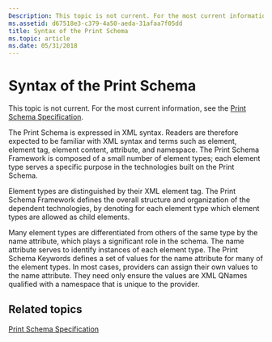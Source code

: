 ```yaml
---
Description: This topic is not current. For the most current information, see the Print Schema Specification.
ms.assetid: d67518e3-c379-4a50-aeda-31afaa7f05dd
title: Syntax of the Print Schema
ms.topic: article
ms.date: 05/31/2018
---
```


# Syntax of the Print Schema

This topic is not current. For the most current information, see the [Print Schema Specification](https://go.microsoft.com/?linkid=7141496).

The Print Schema is expressed in XML syntax. Readers are therefore expected to be familiar with XML syntax and terms such as element, element tag, element content, attribute, and namespace. The Print Schema Framework is composed of a small number of element types; each element type serves a specific purpose in the technologies built on the Print Schema.

Element types are distinguished by their XML element tag. The Print Schema Framework defines the overall structure and organization of the dependent technologies, by denoting for each element type which element types are allowed as child elements.

Many element types are differentiated from others of the same type by the name attribute, which plays a significant role in the schema. The name attribute serves to identify instances of each element type. The Print Schema Keywords defines a set of values for the name attribute for many of the element types. In most cases, providers can assign their own values to the name attribute. They need only ensure the values are XML QNames qualified with a namespace that is unique to the provider.

## Related topics

<dl> <dt>

[Print Schema Specification](https://go.microsoft.com/?linkid=7141496)
</dt> </dl>

 

 



